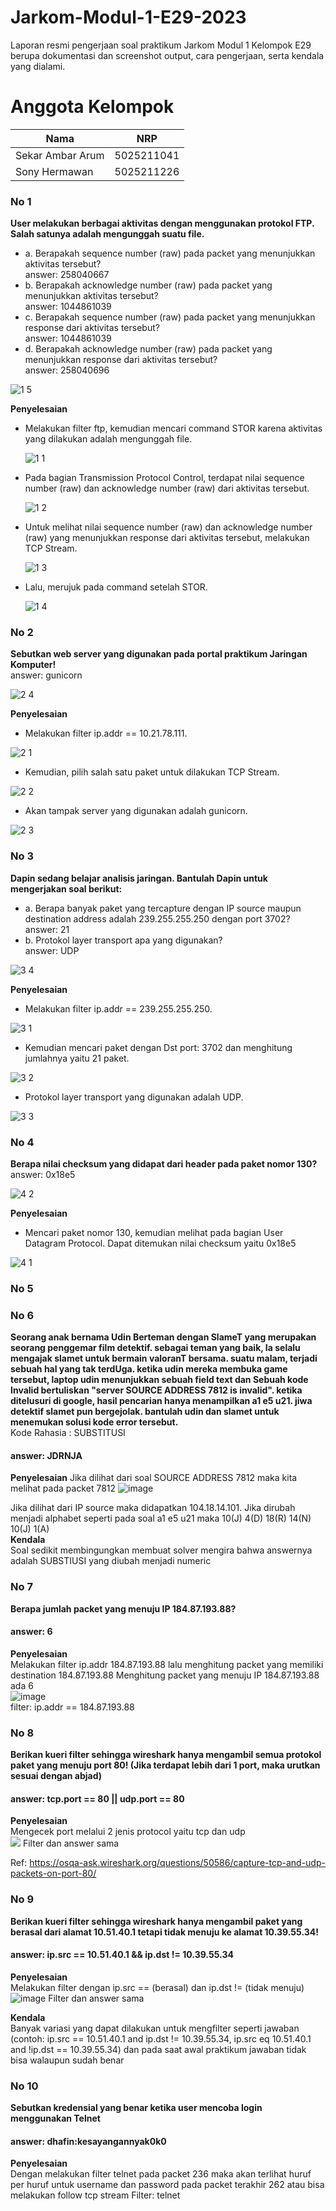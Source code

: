 # Jarkom-Modul-1-E29-2023

Laporan resmi pengerjaan soal praktikum Jarkom Modul 1 Kelompok E29 berupa dokumentasi dan screenshot output, cara pengerjaan, serta kendala yang dialami.

# Anggota Kelompok
| Nama | NRP |
| --- | --- |
| Sekar Ambar Arum | 5025211041 |
| Sony Hermawan | 5025211226 |

### No 1
**User melakukan berbagai aktivitas dengan menggunakan protokol FTP. Salah satunya adalah mengunggah suatu file.** <br />
+ a. Berapakah sequence number (raw) pada packet yang menunjukkan aktivitas tersebut? <br />
answer: 258040667 <br />
+ b. Berapakah acknowledge number (raw) pada packet yang menunjukkan aktivitas tersebut? <br />
answer: 1044861039 <br />
+ c. Berapakah sequence number (raw) pada packet yang menunjukkan response dari aktivitas tersebut? <br />
answer: 1044861039 <br />
+ d. Berapakah acknowledge number (raw) pada packet yang menunjukkan response dari aktivitas tersebut? <br />
answer: 258040696 <br />

![1 5](https://github.com/AdonisZK/Jarkom-Modul-1-E29-2023/assets/90591077/edbbeb05-c0db-4355-ada4-cc3ab05fd43f) <br />

**Penyelesaian**
- Melakukan filter ftp, kemudian mencari command STOR karena aktivitas yang dilakukan adalah mengunggah file.
  
  ![1 1](https://github.com/AdonisZK/Jarkom-Modul-1-E29-2023/assets/90591077/b02b6103-41a5-414e-9e59-76e8ac95d39f)

- Pada bagian Transmission Protocol Control, terdapat nilai sequence number (raw) dan acknowledge number (raw) dari aktivitas tersebut.
  
  ![1 2](https://github.com/AdonisZK/Jarkom-Modul-1-E29-2023/assets/90591077/e779fd26-7ab8-4146-9f13-a6c858887b5f)

- Untuk melihat nilai sequence number (raw) dan acknowledge number (raw) yang menunjukkan response dari aktivitas tersebut, melakukan TCP Stream.
  
  ![1 3](https://github.com/AdonisZK/Jarkom-Modul-1-E29-2023/assets/90591077/dacbf881-6f35-4bcc-8895-316a6f9d41de)

- Lalu, merujuk pada command setelah STOR.
  
  ![1 4](https://github.com/AdonisZK/Jarkom-Modul-1-E29-2023/assets/90591077/d94587c5-e86d-4b3f-a75b-03a98bbf5af6)

### No 2
**Sebutkan web server yang digunakan pada portal praktikum Jaringan Komputer!** <br />
answer: gunicorn <br />

![2 4](https://github.com/AdonisZK/Jarkom-Modul-1-E29-2023/assets/90591077/8a078b41-9f9d-4f26-aac0-94919cbef183)

**Penyelesaian**
- Melakukan filter ip.addr == 10.21.78.111.
  
![2 1](https://github.com/AdonisZK/Jarkom-Modul-1-E29-2023/assets/90591077/22ba8796-1922-4ea9-bc21-818cce279cf1)

- Kemudian, pilih salah satu paket untuk dilakukan TCP Stream.
  
![2 2](https://github.com/AdonisZK/Jarkom-Modul-1-E29-2023/assets/90591077/a31f52c2-8dd3-4e28-b9cf-46a19dbcc893)

- Akan tampak server yang digunakan adalah gunicorn.
  
![2 3](https://github.com/AdonisZK/Jarkom-Modul-1-E29-2023/assets/90591077/ef85a7aa-950b-4350-9e06-b7637bed846c)

### No 3
**Dapin sedang belajar analisis jaringan. Bantulah Dapin untuk mengerjakan soal berikut:**
+ a. Berapa banyak paket yang tercapture dengan IP source maupun destination address adalah 239.255.255.250 dengan port 3702? <br />
answer: 21 <br />
+ b. Protokol layer transport apa yang digunakan? <br />
answer: UDP <br />

![3 4](https://github.com/AdonisZK/Jarkom-Modul-1-E29-2023/assets/90591077/1441e0cf-2fb2-4c1e-a64d-5e013e4e658e)

**Penyelesaian**
- Melakukan filter ip.addr == 239.255.255.250.

![3 1](https://github.com/AdonisZK/Jarkom-Modul-1-E29-2023/assets/90591077/692ff951-896a-4ad6-b3f5-5f311a93fa5c)

- Kemudian mencari paket dengan Dst port: 3702 dan menghitung jumlahnya yaitu 21 paket.

![3 2](https://github.com/AdonisZK/Jarkom-Modul-1-E29-2023/assets/90591077/748f143b-442a-4cff-a1f3-0ac43a147148)

- Protokol layer transport yang digunakan adalah UDP.

![3 3](https://github.com/AdonisZK/Jarkom-Modul-1-E29-2023/assets/90591077/c128d096-df23-472b-a2f4-af2b521d0899)
  
### No 4
**Berapa nilai checksum yang didapat dari header pada paket nomor 130?** <br />
answer: 0x18e5

![4 2](https://github.com/AdonisZK/Jarkom-Modul-1-E29-2023/assets/90591077/1262ec2d-399e-405c-aa9f-8716bfff15d2)

**Penyelesaian**
- Mencari paket nomor 130, kemudian melihat pada bagian User Datagram Protocol. Dapat ditemukan nilai checksum yaitu 0x18e5

![4 1](https://github.com/AdonisZK/Jarkom-Modul-1-E29-2023/assets/90591077/80a30b02-041f-4346-99bc-3eba113a7289)

### No 5
### No 6
**Seorang anak bernama Udin Berteman dengan SlameT yang merupakan seorang penggemar film detektif. sebagai teman yang baik, Ia selalu mengajak slamet untuk bermain valoranT bersama. suatu malam, terjadi sebuah hal yang tak terdUga. ketika udin mereka membuka game tersebut, laptop udin menunjukkan sebuah field text dan Sebuah kode Invalid bertuliskan "server SOURCE ADDRESS 7812 is invalid". ketika ditelusuri di google, hasil pencarian hanya menampilkan a1 e5 u21. jiwa detektif slamet pun bergejolak. bantulah udin dan slamet untuk menemukan solusi kode error tersebut.** <br />
Kode Rahasia : SUBSTITUSI <br />
#### answer: JDRNJA <br />

**Penyelesaian**
Jika dilihat dari soal SOURCE ADDRESS 7812 maka kita melihat pada packet 7812
![image](https://github.com/AdonisZK/Jarkom-Modul-1-E29-2023/assets/48209612/23a03e41-b7f8-4cfb-b455-ca560b896cd0)  <br />

Jika dilihat dari IP source maka didapatkan 104.18.14.101. Jika dirubah menjadi alphabet seperti pada soal a1 e5 u21 maka 10(J) 4(D) 18(R) 14(N) 10(J) 1(A) <br />
**Kendala**  <br />
Soal sedikit membingungkan membuat solver mengira bahwa answernya adalah SUBSTIUSI yang diubah menjadi numeric <br />

### No 7
**Berapa jumlah packet yang menuju IP 184.87.193.88?** <br />
#### answer: 6 <br />

**Penyelesaian**  <br />
Melakukan filter ip.addr 184.87.193.88 lalu menghitung packet yang memiliki destination 184.87.193.88
Menghitung packet yang menuju IP 184.87.193.88 ada 6 <br />
![image](https://github.com/AdonisZK/Jarkom-Modul-1-E29-2023/assets/48209612/6c6905cf-59a9-4895-a892-b70eab360f8e) <br />
filter:  ip.addr == 184.87.193.88  <br />

### No 8
**Berikan kueri filter sehingga wireshark hanya mengambil semua protokol paket yang menuju port 80! (Jika terdapat lebih dari 1 port, maka urutkan sesuai dengan abjad)**
#### answer: tcp.port == 80 || udp.port == 80  <br />

**Penyelesaian**  <br />
Mengecek port melalui 2 jenis protocol yaitu tcp dan udp  <br />
![](https://lh6.googleusercontent.com/-tfUOH6vfAtgQj13UUP5aTflWd4KMREWiRAqWlOBgc698pMb0ttWcnd_Vj1y8aQ6vsxkwIgJHAXyh1Gi8YOgO4xjHFufxaldNlKc7-EUC8zR6gwyx5rp111TeH_BuftnOr1PLIy5shlqHpK0NAuGrqw)
Filter dan answer sama  <br />

Ref: https://osqa-ask.wireshark.org/questions/50586/capture-tcp-and-udp-packets-on-port-80/  <br />

### No 9
**Berikan kueri filter sehingga wireshark hanya mengambil paket yang berasal dari alamat 10.51.40.1 tetapi tidak menuju ke alamat 10.39.55.34!**
#### answer: ip.src == 10.51.40.1 && ip.dst != 10.39.55.34  <br />

**Penyelesaian**  <br />
Melakukan filter dengan ip.src == (berasal) dan ip.dst != (tidak menuju)  <br />
![image](https://lh4.googleusercontent.com/Zq3AzXT32zd-Vu9pa0VCHUZ6HFG36cvTdlFyWZSdW1bNmoBtbeJMVgnRSdKlQ1KSVgEKTmEerkV5bjU2AEudpxiNP5usSQvJbO425FcZEF5veEvlGsu3TrlmyCYYIqyzscZQ2vDBMlSq2W6pV7FZNt4)
Filter dan answer sama  <br />

**Kendala**  <br />
Banyak variasi yang dapat dilakukan untuk mengfilter seperti jawaban (contoh: ip.src == 10.51.40.1 and ip.dst != 10.39.55.34, ip.src eq 10.51.40.1 and !ip.dst == 10.39.55.34) dan pada saat awal praktikum jawaban tidak bisa walaupun sudah benar  <br />

### No 10
**Sebutkan kredensial yang benar ketika user mencoba login menggunakan Telnet**  <br />
#### answer: dhafin:kesayangannyak0k0  <br />

**Penyelesaian**  <br />
Dengan melakukan filter telnet pada packet 236 maka akan terlihat huruf per huruf untuk username dan password pada packet terakhir 262 atau bisa melakukan follow tcp stream
Filter: telnet <br />
[](https://lh5.googleusercontent.com/zdJODhF-AKmz75X1MROZU1WBXMThSJUAf9qyPsHH8ttm6W-jz4jG2HZyM99EtQCoRTMzo0Hjt5n12FQ87Z-TyGBWm5OJEYP7D03StVN3yC7deiRO8zqIpR3n-m5ar62wNteDMoehwbjcprJbN15z1C0)

